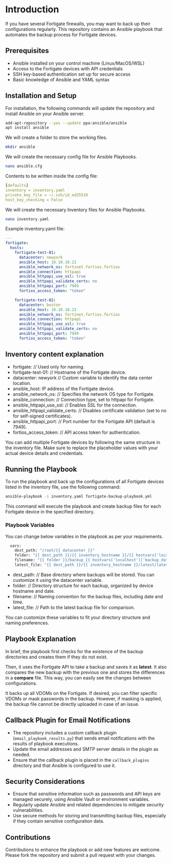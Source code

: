 # Introduction

If you have several Fortigate firewalls, you may want to back up their configurations regularly. This repository contains an Ansible playbook that automates the backup process for Fortigate devices.

## Prerequisites

- Ansible installed on your control machine (Linux/MacOS/WSL)
- Access to the Fortigate devices with API credentials
- SSH key-based authentication set up for secure access
- Basic knowledge of Ansible and YAML syntax

## Installation and Setup

For installation, the following commands will update the repository and install Ansible on your Ansible server.

~~~bash
add-apt-repository --yes --update ppa:ansible/ansible
apt install ansible
~~~

We will create a folder to store the working files.

~~~bash
mkdir ansible
~~~

We will create the necessary config file for Ansible Playbooks.

~~~bash
nano ansible.cfg
~~~

Contents to be written inside the config file:

~~~yaml
[defaults]
inventory = inventory.yaml
private_key_file = ~/.ssh/id_ed25519
host_key_checking = False
~~~

We will create the necessary Inventory files for Ansible Playbooks.

~~~bash
nano inventory.yaml
~~~

Example inventory.yaml file:

~~~yaml
---
fortigate:
  hosts:
    fortigate-test-01:
      datacenter: newyork
      ansible_host: 10.10.10.21
      ansible_network_os: fortinet.fortios.fortios
      ansible_connection: httpapi
      ansible_httpapi_use_ssl: true
      ansible_httpapi_validate_certs: no
      ansible_httpapi_port: 7949
      fortios_access_token: "token"

    fortigate-test-02:
      datacenter: boston
      ansible_host: 10.10.10.22
      ansible_network_os: fortinet.fortios.fortios
      ansible_connection: httpapi
      ansible_httpapi_use_ssl: true
      ansible_httpapi_validate_certs: no
      ansible_httpapi_port: 7949
      fortios_access_token: "token"
~~~

## Inventory content explanation

- fortigate: // Used only for naming.
- fortigate-test-01: // Hostname of the Fortigate device.
- datacenter: newyork // Custom variable to identify the data center location.
- ansible_host: IP address of the Fortigate device.
- ansible_network_os: // Specifies the network OS type for Fortigate.
- ansible_connection: // Connection type, set to httpapi for Fortigate.
- ansible_httpapi_use_ssl: // Enables SSL for the connection.
- ansible_httpapi_validate_certs: // Disables certificate validation (set to no for
self-signed certificates).
- ansible_httpapi_port: // Port number for the Fortigate API (default is 7949).
- fortios_access_token: // API access token for authentication.

You can add multiple Fortigate devices by following the same structure in the inventory file. Make sure to replace the placeholder values with your actual device details and credentials.

## Running the Playbook

To run the playbook and back up the configurations of all Fortigate devices listed in the inventory file, use the following command:

~~~bash
ansible-playbook -i inventory.yaml fortigate-backup-playbook.yml
~~~

This command will execute the playbook and create backup files for each Fortigate device in the specified directory.

### Playbook Variables

You can change below variables in the playbook as per your requirements.

~~~bash
  vars:
    dest_path: "/root/{{ datacenter }}"
    folder: "{{ dest_path }}/{{ inventory_hostname }}/{{ hostvars['localhost']['backup_date'] }}"
    filename: "{{ folder }}/backup_{{ hostvars['localhost']['backup_date'] }}_{{ hostvars['localhost']['backup_time'] }}.yaml"
    latest_file: "{{ dest_path }}/{{ inventory_hostname }}/latest/latest.yaml"
~~~

- dest_path: // Base directory where backups will be stored. You can customize it using the datacenter variable.
- folder: // Directory structure for each backup, organized by device hostname and date.
- filename: // Naming convention for the backup files, including date and time.
- latest_file: // Path to the latest backup file for comparison.

You can customize these variables to fit your directory structure and naming preferences.

## Playbook Explanation

In brief, the playbook first checks for the existence of the backup directories and creates them if they do not exist.

Then, it uses the Fortigate API to take a backup and saves it as **latest**. It also compares the new backup with the previous one and stores the differences in a **compare** file. This way, you can easily see the changes between configurations.

It backs up all VDOMs on the Fortigate. If desired, you can filter specific VDOMs or mask passwords in the backup. However, if masking is applied, the backup file cannot be directly uploaded in case of an issue.  

## Callback Plugin for Email Notifications

- The repository includes a custom callback plugin (`email_playbook_results.py`) that sends email notifications with the results of playbook executions.
- Update the email addresses and SMTP server details in the plugin as needed.
- Ensure that the callback plugin is placed in the `callback_plugins` directory and that Ansible is configured to use it.

## Security Considerations

- Ensure that sensitive information such as passwords and API keys are managed securely, using Ansible Vault or environment variables.
- Regularly update Ansible and related dependencies to mitigate security vulnerabilities.
- Use secure methods for storing and transmitting backup files, especially if they contain sensitive configuration data.

## Contributions

Contributions to enhance the playbook or add new features are welcome. Please fork the repository and submit a pull request with your changes.
